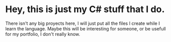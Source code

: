 # Hey, this is just my C# stuff that I do.

There isn't any big proyects here, I will just put all the files I create while I learn the language.
Maybe this will be interesting for someone, or be usefull for my portfolio, I don't really know.
